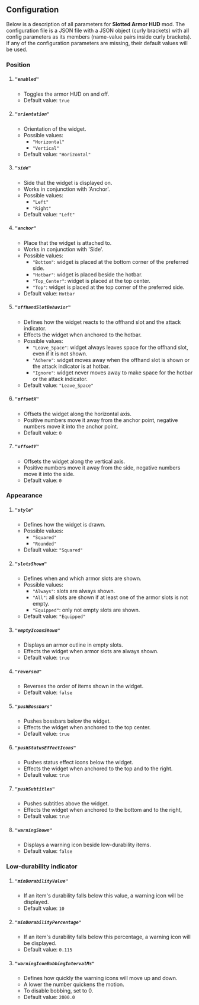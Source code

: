 ## Configuration
Below is a description of all parameters for **Slotted Armor HUD** mod. The configuration file
is a JSON file with a JSON object (curly brackets) with all config parameters as its members (name-value pairs
inside curly brackets). If any of the configuration parameters are missing, their default values will be used.

### Position
1. ##### `"enabled"`
    * Toggles the armor HUD on and off.
    * Default value: `true`
1. ##### `"orientation"`
   * Orientation of the widget.
   * Possible values:
      * `"Horizontal"`
      * `"Vertical"`
   * Default value: `"Horizontal"`
1. ##### `"side"`
    * Side that the widget is displayed on.
    * Works in conjunction with 'Anchor'.
    * Possible values:
        * `"Left"`
        * `"Right"`
    * Default value: `"Left"`
1. ##### `"anchor"`
    * Place that the widget is attached to.
    * Works in conjunction with 'Side'.
    * Possible values:
        * `"Bottom"`: widget is placed at the bottom corner of the preferred side.
        * `"Hotbar"`: widget is placed beside the hotbar.
        * `"Top_Center"`: widget is placed at the top center.
        * `"Top"`: widget is placed at the top corner of the preferred side.
    * Default value: `Hotbar`
1. ##### `"offhandSlotBehavior"`
    * Defines how the widget reacts to the offhand slot and the attack indicator.
    * Effects the widget when anchored to the hotbar.
    * Possible values:
        * `"Leave_Space"`: widget always leaves space for the offhand slot, even if it is not shown.
        * `"Adhere"`: widget moves away when the offhand slot is shown or the attack indicator is at hotbar.
        * `"Ignore"`: widget never moves away to make space for the hotbar or the attack indicator.
    * Default value: `"Leave_Space"`
1. ##### `"offsetX"`
    * Offsets the widget along the horizontal axis.
    * Positive numbers move it away from the anchor point,
      negative numbers move it into the anchor point.
    * Default value: `0`
1. ##### `"offsetY"`
    * Offsets the widget along the vertical axis.
    * Positive numbers move it away from the side,
      negative numbers move it into the side.
    * Default value: `0`

### Appearance
1. ##### `"style"`
    * Defines how the widget is drawn.
    * Possible values:
        * `"Squared"`
        * `"Rounded"`
    * Default value: `"Squared"`
1. ##### `"slotsShown"`
    * Defines when and which armor slots are shown.
    * Possible values:
        * `"Always"`: slots are always shown.
        * `"All"`: all slots are shown if at least one of the armor slots is not empty.
        * `"Equipped"`: only not empty slots are shown.
    * Default value: `"Equipped"`
1. ##### `"emptyIconsShown"`
    * Displays an armor outline in empty slots.
    * Effects the widget when armor slots are always shown.
    * Default value: `true`
1. ##### `"reversed"`
    * Reverses the order of items shown in the widget.
    * Default value: `false`
1. ##### `"pushBossbars"`
    * Pushes bossbars below the widget.
    * Effects the widget when anchored to the top center.
    * Default value: `true`
1. ##### `"pushStatusEffectIcons"`
    * Pushes status effect icons below the widget.
    * Effects the widget when anchored to the top and to the right.
    * Default value: `true`
1. ##### `"pushSubtitles"`
    * Pushes subtitles above the widget.
    * Effects the widget when anchored to the bottom and to the right,
    * Default value: `true`
1. ##### `"warningShown"`
    * Displays a warning icon beside low-durability items.
    * Default value: `false`
### Low-durability indicator
1. ##### `"minDurabilityValue"`
    * If an item's durability falls below this value,
      a warning icon will be displayed.
    * Default value: `10`
1. ##### `"minDurabilityPercentage"`
    * If an item's durability falls below this percentage,
      a warning icon will be displayed.
    * Default value: `0.115`
1. ##### `"warningIconBobbingIntervalMs"`
    * Defines how quickly the warning icons will move up and down.
    * A lower the number quickens the motion.
    * To disable bobbing, set to 0.
    * Default value: `2000.0`
